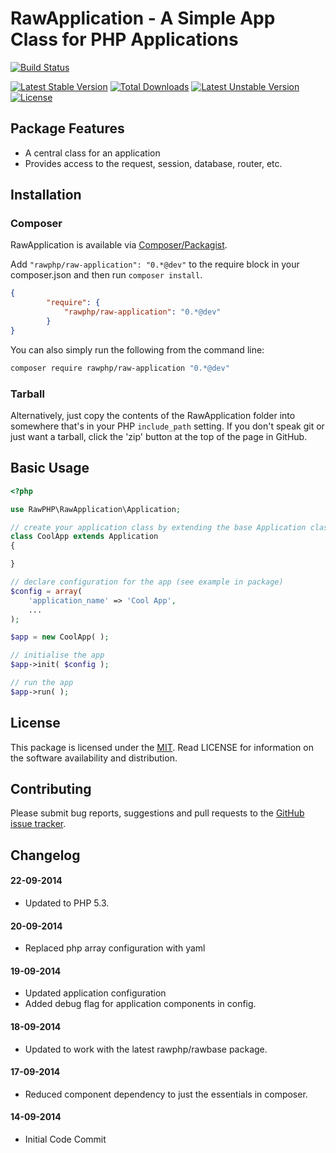 # RawApplication - A Simple App Class for PHP Applications

[![Build Status](https://travis-ci.org/rawphp/RawApplication.svg?branch=master)](https://travis-ci.org/rawphp/RawApplication)

[![Latest Stable Version](https://poser.pugx.org/rawphp/raw-application/v/stable.svg)](https://packagist.org/packages/rawphp/raw-application) [![Total Downloads](https://poser.pugx.org/rawphp/raw-application/downloads.svg)](https://packagist.org/packages/rawphp/raw-application) [![Latest Unstable Version](https://poser.pugx.org/rawphp/raw-application/v/unstable.svg)](https://packagist.org/packages/rawphp/raw-application) [![License](https://poser.pugx.org/rawphp/raw-application/license.svg)](https://packagist.org/packages/rawphp/raw-application)

## Package Features
- A central class for an application
- Provides access to the request, session, database, router, etc.

## Installation

### Composer
RawApplication is available via [Composer/Packagist](https://packagist.org/packages/rawphp/raw-application).

Add `"rawphp/raw-application": "0.*@dev"` to the require block in your composer.json and then run `composer install`.

```json
{
        "require": {
            "rawphp/raw-application": "0.*@dev"
        }
}
```

You can also simply run the following from the command line:

```sh
composer require rawphp/raw-application "0.*@dev"
```

### Tarball
Alternatively, just copy the contents of the RawApplication folder into somewhere that's in your PHP `include_path` setting. If you don't speak git or just want a tarball, click the 'zip' button at the top of the page in GitHub.

## Basic Usage

```php
<?php

use RawPHP\RawApplication\Application;

// create your application class by extending the base Application class
class CoolApp extends Application
{

}

// declare configuration for the app (see example in package)
$config = array(
    'application_name' => 'Cool App',
    ...
);

$app = new CoolApp( );

// initialise the app
$app->init( $config );

// run the app
$app->run( );
```

## License
This package is licensed under the [MIT](https://github.com/rawphp/RawApplication/blob/master/LICENSE). Read LICENSE for information on the software availability and distribution.

## Contributing

Please submit bug reports, suggestions and pull requests to the [GitHub issue tracker](https://github.com/rawphp/RawApplication/issues).

## Changelog

#### 22-09-2014
- Updated to PHP 5.3.

#### 20-09-2014
- Replaced php array configuration with yaml

#### 19-09-2014
- Updated application configuration
- Added debug flag for application components in config.

#### 18-09-2014
- Updated to work with the latest rawphp/rawbase package.

#### 17-09-2014
- Reduced component dependency to just the essentials in composer.

#### 14-09-2014
- Initial Code Commit